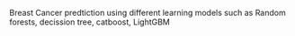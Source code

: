 Breast Cancer predtiction using different learning models such as Random forests, decission tree, catboost, LightGBM 
